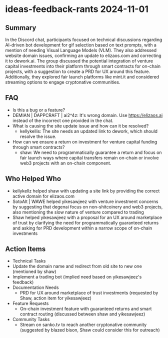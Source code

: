 # ideas-feedback-rants 2024-11-01

## Summary

In the Discord chat, participants focused on technical discussions regarding AI-driven bot development for gif selection based on text prompts, with a mention of needing Visual Language Models (VLM). They also addressed website domain issues, confirming an update to elizaos.com and correcting it to dework.ai. The group discussed the potential integration of venture capital investments into their platform through smart contracts for on-chain projects, with a suggestion to create a PRD for UX around this feature. Additionally, they explored fair launch platforms like mint.it and considered streaming options to engage cryptonative communities.

## FAQ

- Is this a bug or a feature?
- DEMIAN | DAPPCRAFT | ai2^4z: It's wrong domain. Use https://elizaos.ai instead of the incorrect one provided in the chat.
- What is causing the site update issue and how can it be resolved?
    - kellykellis: The site needs an updated link to dework, which should resolve the issue.
- How can we ensure a return on investment for venture capital funding through smart contracts?
    - shaw: We need to programmatically guarantee a return and focus on fair launch ways where capital transfers remain on-chain or involve web3 projects with an on-chain component.

## Who Helped Who

- kellykellz helped shaw with updating a site link by providing the correct active domain for elizaos.com
- SotoAlt | WAWE helped yikesawjeez with venture investment concerns by suggesting that degenai focus on non-shitcoinery and web3 projects, also mentioning the slow nature of venture compared to trading
- Shaw helped yikesawjeez with a proposal for an UX around marketplace of trust by clarifying the need for programmatically guaranteed returns and asking for PRD development within a narrow scope of on-chain investments

## Action Items

- Technical Tasks
- Update the domain name and redirect from old site to new one (mentioned by shaw)
- Implement a trading bot (implied need based on yikesawjeez's feedback)
- Documentation Needs
    - PRD for UX around marketplace of trust investments (requested by Shaw, action item for yikesawjeez)
- Feature Requests
    - On-chain investment feature with guaranteed returns and smart contract routing (discussed between shaw and yikesawjeez)
- Community Tasks
    - Stream on sanko.tv to reach another cryptonative community (suggested by blazed bison, Shaw could consider this for outreach)
